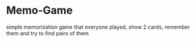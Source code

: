 # Memo-Game
simple memorization game that everyone played, show 2 cards, remember them and try to find pairs of them 
